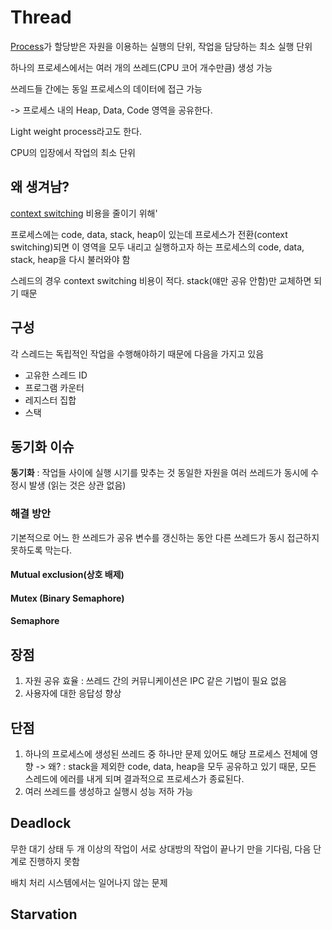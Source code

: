 # Thread
[Process](Process)가 할당받은 자원을 이용하는 실행의 단위, 작업을 담당하는 최소 실행 단위

하나의 프로세스에서는 여러 개의 쓰레드(CPU 코어 개수만큼) 생성 가능

쓰레드들 간에는 동일 프로세스의 데이터에 접근 가능

-> 프로세스 내의 Heap, Data, Code 영역을 공유한다. 

Light weight process라고도 한다. 

CPU의 입장에서 작업의 최소 단위

## 왜 생겨남?
[context switching](Context_Switching) 비용을 줄이기 위해'

프로세스에는 code, data, stack, heap이 있는데 프로세스가 전환(context switching)되면 이 영역을 모두 내리고 실행하고자 하는 프로세스의 code, data, stack, heap을 다시 불러와야 함 

스레드의 경우 context switching 비용이 적다. stack(얘만 공유 안함)만 교체하면 되기 때문

## 구성
각 스레드는 독립적인 작업을 수행해야하기 때문에 다음을 가지고 있음

- 고유한 스레드 ID
- 프로그램 카운터
- 레지스터 집합
- 스택

## 동기화 이슈
**동기화** : 작업들 사이에 실행 시기를 맞추는 것
동일한 자원을 여러 쓰레드가 동시에 수정시 발생  (읽는 것은 상관 없음)

### 해결 방안 
기본적으로 어느 한 쓰레드가 공유 변수를 갱신하는 동안 다른 쓰레드가 동시 접근하지 못하도록 막는다.

#### Mutual exclusion(상호 배제)

#### Mutex (Binary Semaphore)

#### Semaphore

## 장점
1. 자원 공유 효율 : 쓰레드 간의 커뮤니케이션은 IPC 같은 기법이 필요 없음
2. 사용자에 대한 응답성 향상

## 단점
1. 하나의 프로세스에 생성된 쓰레드 중 하나만 문제 있어도 해당 프로세스 전체에 영향
    -> 왜? : stack을 제외한 code, data, heap을 모두 공유하고 있기 때문, 모든 스레드에 에러를 내게 되며 결과적으로 프로세스가 종료된다.
2. 여러 쓰레드를 생성하고 실행시 성능 저하 가능

## Deadlock

무한 대기 상태
두 개 이상의 작업이 서로 상대방의 작업이 끝나기 만을 기다림, 다음 단계로 진행하지 못함

배치  처리 시스템에서는 일어나지 않는 문제

## Starvation

